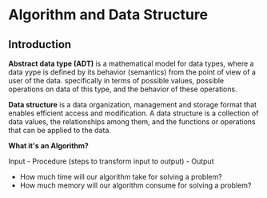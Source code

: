 # Algorithm and Data Structure
## Introduction
**Abstract data type (ADT)** is a mathematical model for data types, where a data yype is defined by its behavior (semantics) from the point of view of a user of the data. specifically in terms of possible values, possible operations on data of this type, and the behavior of these operations.

**Data structure** is a data organization, management and storage format that enables efficient access and modification. A data structure is a collection of data values, the relationships among them, and the functions or operations that can be applied to the data.

**What it's an Algorithm?**

Input - Procedure (steps to transform input to output) - Output

- How much time will our algorithm take for solving a problem?
- How much memory will our algorithm consume for solving a problem?

